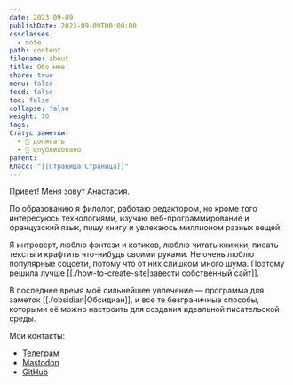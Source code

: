 ```yaml
---
date: 2023-09-09
publishDate: 2023-09-09T00:00:00
cssclasses:
  - note
path: content
filename: about
title: Обо мне
share: true
menu: false
feed: false
toc: false
collapse: false
weight: 10
tags: 
Статус заметки:
  - 📝 дописать
  - 📢 опубликовано
parent: 
Класс: "[[Страница|Страница]]"
---
```


Привет! Меня зовут Анастасия. 

По образованию я филолог, работаю редактором, но кроме того интересуюсь технологиями, изучаю веб-программирование и французский язык, пишу книгу и увлекаюсь миллионом разных вещей. 

Я интроверт, люблю фэнтези и котиков, люблю читать книжки, писать тексты и крафтить что-нибудь своими руками. Не очень люблю популярные соцсети, потому что от них слишком много шума. Поэтому решила лучше [[./how-to-create-site|завести собственный сайт]].

В последнее время моё сильнейшее увлечение — программа для заметок [[./obsidian|Обсидиан]], и все те безграничные способы, которыми её можно настроить для создания идеальной писательской среды. 

Мои контакты:
- [Телеграм](https://t.me/anareaty)
- [Mastodon](https://mastodon.social/@reaty)
- [GitHub](https://github.com/anareaty)
